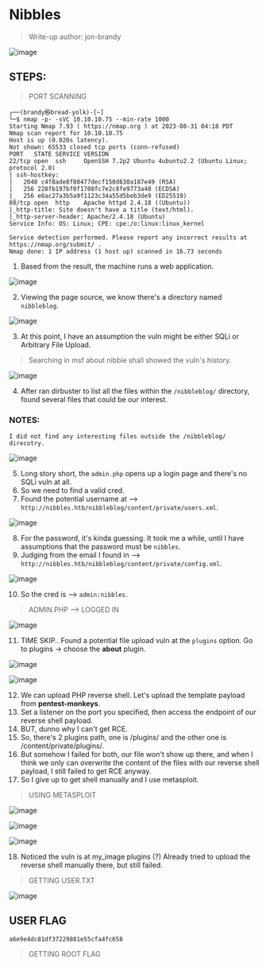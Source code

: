 # Nibbles
> Write-up author: jon-brandy

![image](https://github.com/jon-brandy/hackthebox/assets/70703371/ecef1d4d-8619-447a-ab65-02edffd61d40)


## STEPS:

> PORT SCANNING

```
┌──(brandy㉿bread-yolk)-[~]
└─$ nmap -p- -sVC 10.10.10.75 --min-rate 1000        
Starting Nmap 7.93 ( https://nmap.org ) at 2023-08-31 04:18 PDT
Nmap scan report for 10.10.10.75
Host is up (0.020s latency).
Not shown: 65533 closed tcp ports (conn-refused)
PORT   STATE SERVICE VERSION
22/tcp open  ssh     OpenSSH 7.2p2 Ubuntu 4ubuntu2.2 (Ubuntu Linux; protocol 2.0)
| ssh-hostkey: 
|   2048 c4f8ade8f80477decf150d630a187e49 (RSA)
|   256 228fb197bf0f1708fc7e2c8fe9773a48 (ECDSA)
|_  256 e6ac27a3b5a9f1123c34a55d5beb3de9 (ED25519)
80/tcp open  http    Apache httpd 2.4.18 ((Ubuntu))
|_http-title: Site doesn't have a title (text/html).
|_http-server-header: Apache/2.4.18 (Ubuntu)
Service Info: OS: Linux; CPE: cpe:/o:linux:linux_kernel

Service detection performed. Please report any incorrect results at https://nmap.org/submit/ .
Nmap done: 1 IP address (1 host up) scanned in 16.73 seconds
```

1. Based from the result, the machine runs a web application.

![image](https://github.com/jon-brandy/hackthebox/assets/70703371/bfa46a9d-2375-4e66-82d2-627c3e3874e5)


2. Viewing the page source, we know there's a directory named `nibbleblog`.

![image](https://github.com/jon-brandy/hackthebox/assets/70703371/4ed35387-6a77-4c0f-9524-8a00eb907724)


3. At this point, I have an assumption the vuln might be either SQLi or Arbitrary File Upload.

> Searching in msf about nibble shall showed the vuln's history.

![image](https://github.com/jon-brandy/hackthebox/assets/70703371/57c291fa-f000-4380-9531-a5c96088559d)


4. After ran dirbuster to list all the files within the `/nibbleblog/` directory, found several files that could be our interest.

### NOTES:

```
I did not find any interesting files outside the /nibbleblog/ direcotry.
```

![image](https://github.com/jon-brandy/hackthebox/assets/70703371/ecfe8140-b08d-4b39-9b15-84438ae833bb)


5. Long story short, the `admin.php` opens up a login page and there's no SQLi vuln at all.
6. So we need to find a valid cred.
7. Found the potential username at --> `http://nibbles.htb/nibbleblog/content/private/users.xml`.

![image](https://github.com/jon-brandy/hackthebox/assets/70703371/28fa372d-50d5-4f6b-915f-11efb9b5d0a9)


8. For the password, it's kinda guessing. It took me a while, until I have assumptions that the password must be `nibbles`.
9. Judging from the email I found in --> `http://nibbles.htb/nibbleblog/content/private/config.xml`.

![image](https://github.com/jon-brandy/hackthebox/assets/70703371/f663ce16-89b1-4f10-8600-dc3d0c1d8066)


10. So the cred is --> `admin:nibbles`.

> ADMIN.PHP --> LOGGED IN

![image](https://github.com/jon-brandy/hackthebox/assets/70703371/8849b27c-a2bc-44df-a23e-2692c1ce8fca)


11. TIME SKIP.. Found a potential file upload vuln at the `plugins` option. Go to plugins -> choose the **about** plugin.

![image](https://github.com/jon-brandy/hackthebox/assets/70703371/1226a725-96bc-45ad-b4f2-b8364c3e7caf)


![image](https://github.com/jon-brandy/hackthebox/assets/70703371/1777ead7-4cf1-4619-b19b-d27160480dd5)


12. We can upload PHP reverse shell. Let's upload the template payload from **pentest-monkeys**.
13. Set a listener on the port you specified, then access the endpoint of our reverse shell payload.
14. BUT, dunno why I can't get RCE.
15. So, there's 2 plugins path, one is /plugins/ and the other one is /content/private/plugins/.
16. But somehow I failed for both, our file won't show up there, and when I think we only can overwrite the content of the files with our reverse shell payload, I still failed to get RCE anyway.
17. So I give up to get shell manually and I use metasploit.

> USING METASPLOIT

![image](https://github.com/jon-brandy/hackthebox/assets/70703371/e37fa01f-d506-462a-adf7-ff6f271b5ace)


![image](https://github.com/jon-brandy/hackthebox/assets/70703371/fb55af8f-879a-4e85-8a67-b5cda594f953)


![image](https://github.com/jon-brandy/hackthebox/assets/70703371/5d240cf9-213d-4ca7-8854-cf031d5d8977)


18. Noticed the vuln is at my_image plugins (?) Already tried to upload the reverse shell manually there, but still failed.

> GETTING USER.TXT

![image](https://github.com/jon-brandy/hackthebox/assets/70703371/e9693654-6d7c-4141-97a3-62079ad6f212)


## USER FLAG

```
a6e9e4dc81df37229881e55cfa4fc658
```

> GETTING ROOT FLAG






